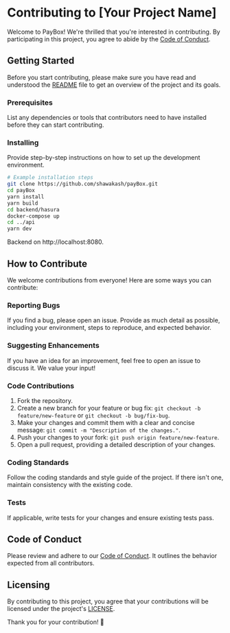 # Contributing to [Your Project Name]

Welcome to PayBox! We're thrilled that you're interested in contributing. By participating in this project, you agree to abide by the [Code of Conduct](CODE_OF_CONDUCT.md).

## Getting Started

Before you start contributing, please make sure you have read and understood the [README](README.md) file to get an overview of the project and its goals.

### Prerequisites

List any dependencies or tools that contributors need to have installed before they can start contributing.

### Installing

Provide step-by-step instructions on how to set up the development environment.

```bash
# Example installation steps
git clone https://github.com/shawakash/payBox.git
cd payBox
yarn install
yarn build
cd backend/hasura
docker-compose up
cd ../api
yarn dev
```
Backend on http://localhost:8080.

## How to Contribute

We welcome contributions from everyone! Here are some ways you can contribute:

### Reporting Bugs

If you find a bug, please open an issue. Provide as much detail as possible, including your environment, steps to reproduce, and expected behavior.

### Suggesting Enhancements

If you have an idea for an improvement, feel free to open an issue to discuss it. We value your input!

### Code Contributions

1. Fork the repository.
2. Create a new branch for your feature or bug fix: `git checkout -b feature/new-feature` or `git checkout -b bug/fix-bug`.
3. Make your changes and commit them with a clear and concise message: `git commit -m "Description of the changes."`.
4. Push your changes to your fork: `git push origin feature/new-feature`.
5. Open a pull request, providing a detailed description of your changes.

### Coding Standards

Follow the coding standards and style guide of the project. If there isn't one, maintain consistency with the existing code.

### Tests

If applicable, write tests for your changes and ensure existing tests pass.

## Code of Conduct

Please review and adhere to our [Code of Conduct](CODE_OF_CONDUCT.md). It outlines the behavior expected from all contributors.

## Licensing

By contributing to this project, you agree that your contributions will be licensed under the project's [LICENSE](LICENSE).

Thank you for your contribution! 🎉
